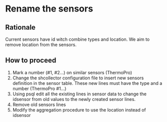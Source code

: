 Rename the sensors
==================

Rationale
---------

Current sensors have id witch combine types and location. We aim to remove location from
the sensors.


How to proceed
--------------

1. Mark a number (#1, #2...) on similar sensors (ThermoPro)
2. Change the shcollector configuration file to insert new sensors definition in the sensor
table. These new lines must have the type and a number (ThermoPro #1...)
3. Using psql edit all the existing lines in sensor data to change the idsensor from old
values to the newly created sensor lines.
4. Remove old sensors lines
5. Modify the aggregation procedure to use the location instead of idsensor

<!-- vim: set spelllang=en: -->
